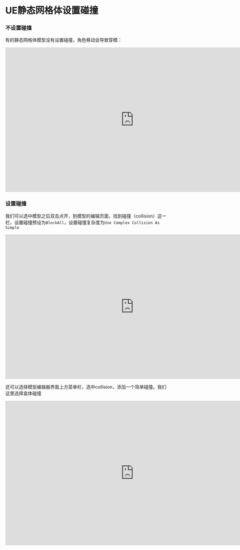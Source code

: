 # UE静态网格体设置碰撞

### 不设置碰撞
有的静态网格体模型没有设置碰撞，角色移动会导致穿模：
<!-- 原生视频嵌入示例 -->
<!-- <video src="./video/collision-1.mp4" controls width="600"></video> -->

<!-- B站嵌入示例 -->
<!-- <iframe src="//player.bilibili.com/player.html?bvid=BV18dK3edEGR" scrolling="no" border="0" frameborder="no" width="800" height="450" framespacing="0" allowfullscreen="true"></iframe> -->

<!-- 优酷嵌入 -->
<iframe src="https://player.youku.com/embed/XNjQ2MjE4NDYxNg" scrolling="no" border="0" frameborder="no" width="800" height="450" framespacing="0" allowfullscreen="true"></iframe>

### 设置碰撞
我们可以选中模型之后双击点开，到模型的编辑页面，找到碰撞（collision）这一栏，设置碰撞预设为`BlockAll`，设置碰撞复杂度为`Use Complex Collision As Simple`
<!-- <video src="./video/collision-2.mp4" controls width="600"></video> -->
<iframe src="https://player.youku.com/embed/XNjQ2OTg3NzYxMg" scrolling="no" border="0" frameborder="no" width="800" height="450" framespacing="0" allowfullscreen="true"></iframe>

还可以选择模型编辑器界面上方菜单栏，选中collision，添加一个简单碰撞。我们这里选择盒体碰撞

<!-- <video src="./video/collision-3.mp4" controls width="600"></video> -->
<iframe src="https://player.youku.com/embed/XNjQ2MjE5MjAxMg" scrolling="no" border="0" frameborder="no" width="800" height="450" framespacing="0" allowfullscreen="true"></iframe>
